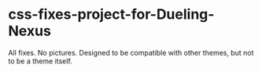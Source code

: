 # css-fixes-project-for-Dueling-Nexus
All fixes. No pictures. Designed to be compatible with other themes, but not to be a theme itself.
